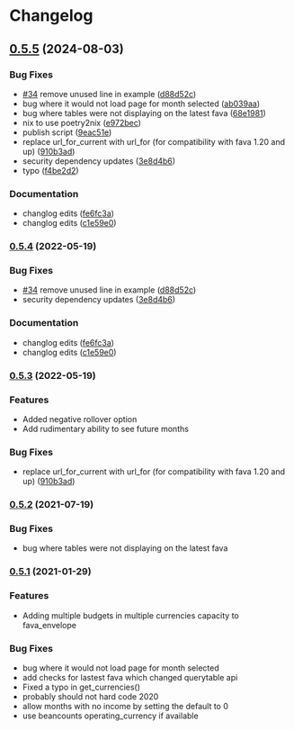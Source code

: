 # Changelog

## [0.5.5](https://github.com/allenanswerzq/fava-envelope/compare/v0.5.4...v0.5.5) (2024-08-03)


### Bug Fixes

* [#34](https://github.com/allenanswerzq/fava-envelope/issues/34) remove unused line in example ([d88d52c](https://github.com/allenanswerzq/fava-envelope/commit/d88d52c8e303a3ea5af9f23535c552d3632d9692))
* bug where it would not load page for month selected ([ab039aa](https://github.com/allenanswerzq/fava-envelope/commit/ab039aa2787fd75c8873f11e39de1c95977ec7dc))
* bug where tables were not displaying on the latest fava ([68e1981](https://github.com/allenanswerzq/fava-envelope/commit/68e19810abaa6ba09c7f40d8c4b28eb39fee53bb))
* nix to use poetry2nix ([e972bec](https://github.com/allenanswerzq/fava-envelope/commit/e972bec9fdcfcebbdd20891e809867362047872c))
* publish script ([9eac51e](https://github.com/allenanswerzq/fava-envelope/commit/9eac51ed90e1eda9eaa5276f865db3c06044b93c))
* replace url_for_current with url_for (for compatibility with fava 1.20 and up) ([910b3ad](https://github.com/allenanswerzq/fava-envelope/commit/910b3ad742683e747660c09430e56415ee44d8c3))
* security dependency updates ([3e8d4b6](https://github.com/allenanswerzq/fava-envelope/commit/3e8d4b6f3cf47725c70e4ed4a703139c4fa4f073))
* typo ([f4be2d2](https://github.com/allenanswerzq/fava-envelope/commit/f4be2d2bb83b49c1a3dc03c8403365181cdd19a6))


### Documentation

* changlog edits ([fe6fc3a](https://github.com/allenanswerzq/fava-envelope/commit/fe6fc3a3dba23fcdffad5f0eb1822496afe371b3))
* changlog edits ([c1e59e0](https://github.com/allenanswerzq/fava-envelope/commit/c1e59e0bbe9f6640a793610bf5a7aac1a0be7d1c))

### [0.5.4](https://github.com/polarmutex/fava-envelope/compare/v0.5.3...v0.5.4) (2022-05-19)


### Bug Fixes

* [#34](https://github.com/polarmutex/fava-envelope/issues/34) remove unused line in example ([d88d52c](https://github.com/polarmutex/fava-envelope/commit/d88d52c8e303a3ea5af9f23535c552d3632d9692))
* security dependency updates ([3e8d4b6](https://github.com/polarmutex/fava-envelope/commit/3e8d4b6f3cf47725c70e4ed4a703139c4fa4f073))


### Documentation

* changlog edits ([fe6fc3a](https://github.com/polarmutex/fava-envelope/commit/fe6fc3a3dba23fcdffad5f0eb1822496afe371b3))
* changlog edits ([c1e59e0](https://github.com/polarmutex/fava-envelope/commit/c1e59e0bbe9f6640a793610bf5a7aac1a0be7d1c))

### [0.5.3](https://github.com/polarmutex/fava-envelope/compare/v0.5.2...v0.5.3) (2022-05-19)

### Features

* Added negative rollover option
* Add rudimentary ability to see future months

### Bug Fixes

* replace url_for_current with url_for (for compatibility with fava 1.20 and up) ([910b3ad](https://github.com/polarmutex/fava-envelope/commit/910b3ad742683e747660c09430e56415ee44d8c3))

### [0.5.2](https://github.com/polarmutex/fava-envelope/compare/v0.5.1...v0.5.2) (2021-07-19)

### Bug Fixes

* bug where tables were not displaying on the latest fava

### [0.5.1](https://github.com/polarmutex/fava-envelope/compare/0.5...v0.5.1) (2021-01-29)

### Features

* Adding multiple budgets in multiple currencies capacity to fava_envelope

### Bug Fixes

* bug where it would not load page for month selected
* add checks for lastest fava which changed querytable api
* Fixed a typo in get_currencies()
* probably should not hard code 2020
* allow months with no income by setting the default to 0
* use beancounts operating_currency if available
